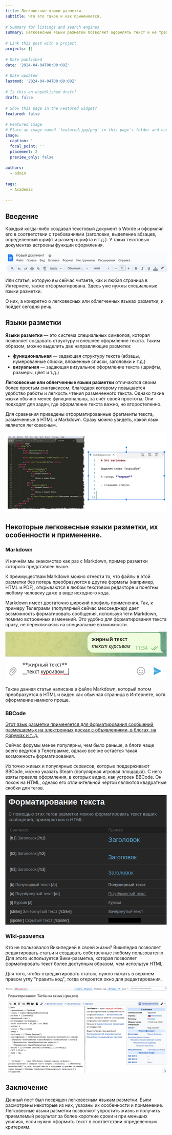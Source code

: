```yaml
---
title: Легковесные языки разметки.
subtitle: Что это такое и как применяется.

# Summary for listings and search engines
summary: Легковесные языки разметки позволяют оформлять текст и не требует долгого изучения.

# Link this post with a project
projects: []

# Date published
date: '2024-04-04T00:00:00Z'

# Date updated
lastmod: '2024-04-04T00:00:00Z'

# Is this an unpublished draft?
draft: false

# Show this page in the Featured widget?
featured: false

# Featured image
# Place an image named `featured.jpg/png` in this page's folder and customize its options here.
image:
  caption: ''
  focal_point: ''
  placement: 2
  preview_only: false

authors:
  - admin

tags:
  - Academic

---
```



## Введение

Каждый когда-либо создавал текстовый документ в Wordе и оформлял его в соответствии с требованиями (заголовки, выделение абзацев, определенный шрифт и размер шрифта и т.д.). У таких текстовых документах встроены функции оформления.

![png](word.png)

Или статья, которую вы сейчас читаете, как и любая страница в Интернете, также отформатирована. Здесь уже нужны специальные языки разметки. 

О них, а конкретно о легковесных или облегченных языках разметки, и пойдет сегодня речь.

## Языки разметки

**Языки разметки** — это система специальных символов, которая позволяет создавать структуру и внешнее оформление текста. Таким образом, можно выделить две направляющие разметки: 

   - **функциональная** — задающая структуру текста (абзацы, нумерованные списки, вложенные списки, заголовки и т.д.)
   - **визуальная** — задающая визуальное оформление текста (шрифты, размеры, цвет и т.д.)
   
**Легковесные или облегченные языки разметки** отличаются своим более простым синтаксисом, благодаря которому повышается удобство работы и легкость чтения размеченного текста. Однако такие языки обычно менее функциональны, за счёт своей простоты. Они подходят для задач, где оформление текста важно, но второстепенно.

Для сравнения приведены отформатированные фрагменты текста, размеченные в HTML и Markdown. Сразу можно увидеть, какой язык является легковесным. 

![png](vs.png)


## Некоторые легковесные языки разметки, их особенности и применение.

### Markdown

И начнём мы знакомство как раз с Markdown, пример разметки которого представлен выше. 

К преимуществам Markdown можно отнести то, что файлы в этой разметки без потерь преобразуются в другие форматы (например, HTML и PDF), открываются в любом текстовом редакторе и понятны любому человеку даже в виде исходного кода.

Markdown имеет достаточно широкий профиль применения. Так, к примеру Телеграмм (популярный сейчас мессенджер) дает возможность форматировать сообщения, используя теги Markdown, помимо встроенных изменений. Это удобно для форматирования текста сразу, не переключаясь на специальные возможности. 

![png](tg.png)

Также данная статья написана в файле Markdown, который потом преобразуется в HTML и виден как обычная страница в Интернете, хотя оформление намного проще. 

### BBCode

[Этот язык разметки применяется для форматирования сообщений, размещаемых на электронных досках с объявлениями, в блогах, на форумах и т. д.](https://lred.ru/spravochnik/35455-razmetka)

Сейчас форумы менее популярны, чем было раньше, а блоги чаще всего ведутся в Телеграмме, однако всё же остаётся такая возможность форматирования.

Из точно живых и популярных сервисов, которые поддерживают BBCode, можно указать Steam (популярная игровая площадка). С него взяты правила оформления, в которых видно, как устроен BBCode. Он похож на HTML, однако его отличительной чертой являются квадратные скобки для тегов.

![png](bbcode.png)

### Wiki-разметка

Кто не пользовался Википедией в своей жизни? Википедия позволяет редактировать статьи и создавать собственные любому пользователю. Для этого используется Вики-разметка, которая позволяет форматировать текст более доступным образом, чем используя HTML. 

Для того, чтобы отредактировать статью, нужно нажать в верхнем правом углу "править код", тогда откроется окно для редактирования.

![png](wiki.png)


## Заключение

Данный пост был посвящен легковесным языкам разметки. Были расмотрены некоторые из них, указаны их особенности и применение. Легковесные языки разметки позволяют упростить жизнь и получить приемлемый результат за более короткие сроки и при меньших усилиях, если нужно оформить текст в соответствии определенным критериям.


